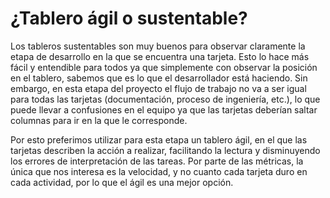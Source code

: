 # ¿Tablero ágil o sustentable?

Los tableros sustentables son muy buenos para observar claramente la etapa de desarrollo en la que se encuentra una tarjeta. Esto lo hace más fácil y entendible para todos ya que simplemente con observar la posición en el tablero, sabemos que es lo que el desarrollador está haciendo. Sin embargo, en esta etapa del proyecto el flujo de trabajo no va a ser igual para todas las tarjetas (documentación, proceso de ingeniería, etc.), lo que puede llevar a confusiones en el equipo ya que las tarjetas deberían saltar columnas para ir en la que le corresponde.

Por esto preferimos utilizar para esta etapa un tablero ágil, en el que las tarjetas describen la acción a realizar, facilitando la lectura y disminuyendo los errores de interpretación de las tareas. Por parte de las métricas, la única que nos interesa es la velocidad, y no cuanto cada tarjeta duro en cada actividad, por lo que el ágil es una mejor opción.
